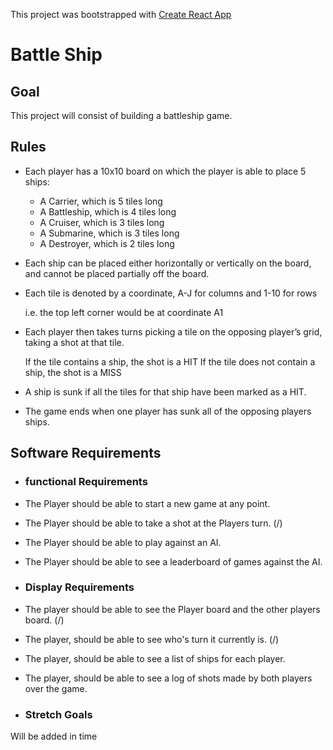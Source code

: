 This project was bootstrapped with [Create React App](https://github.com/facebookincubator/create-react-app)

# Battle Ship

## Goal 
This project will consist of building a battleship game.

## Rules

* Each player has a 10x10 board on which the player is able to place 5 ships:

    * A Carrier, which is 5 tiles long
    * A Battleship, which is 4 tiles long
    * A Cruiser, which is 3 tiles long
    * A Submarine, which is 3 tiles long
    * A Destroyer, which is 2 tiles long

* Each ship can be placed either horizontally or vertically on the board, and cannot be placed partially off the board.

* Each tile is denoted by a coordinate, A-J for columns and 1-10 for rows

    i.e. the top left corner would be at coordinate A1

* Each player then takes turns picking a tile on the opposing player’s grid, taking a shot at that tile.

    If the tile contains a ship, the shot is a HIT
    If the tile does not contain a ship, the shot is a MISS

* A ship is sunk if all the tiles for that ship have been marked as a HIT.

* The game ends when one player has sunk all of the opposing players ships.

## Software Requirements
* ### functional Requirements
* The Player should be able to start a new game at any point.
* The Player should be able to take a shot at the Players turn. (/)
* The Player should be able to play against an AI.
* The Player should be able to see a leaderboard of games against the AI.

* ### Display Requirements

* The player should be able to see the Player board and the other players board. (/)
* The player, should be able to see who's turn it currently is.                  (/)
* The player, should be able to see a list of ships for each player.
* The player, should be able to see a log of shots made by both players over the game.

* ### Stretch Goals
Will be added in time